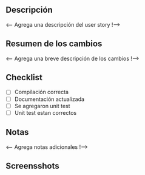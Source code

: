 ## Descripción

<-- Agrega una descripción del user story !-->

## Resumen de los cambios

<-- Agrega una breve descripción de los cambios !-->

## Checklist

- [ ] Compilación correcta 
- [ ] Documentación actualizada 
- [ ] Se agregaron unit test
- [ ] Unit test estan correctos

## Notas

<-- Agrega notas adicionales !-->

## Screensshots

